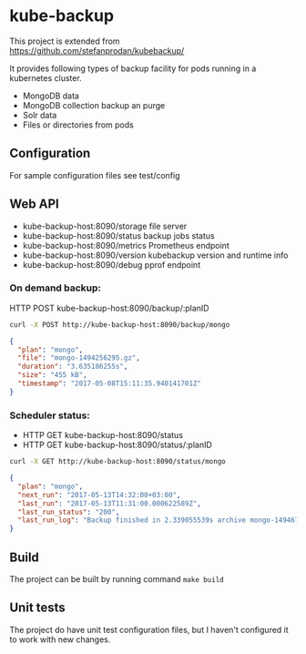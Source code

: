 # kube-backup

This project is extended from https://github.com/stefanprodan/kubebackup/

It provides following types of backup facility for pods running in a kubernetes cluster.

 - MongoDB data
 - MongoDB collection backup an purge
 - Solr data
 - Files or directories from pods

## Configuration

For sample configuration files see test/config

## Web API
- kube-backup-host:8090/storage file server
- kube-backup-host:8090/status backup jobs status
- kube-backup-host:8090/metrics Prometheus endpoint
- kube-backup-host:8090/version kubebackup version and runtime info
- kube-backup-host:8090/debug pprof endpoint

### On demand backup:

HTTP POST kube-backup-host:8090/backup/:planID

```bash
curl -X POST http://kube-backup-host:8090/backup/mongo
```

```json
{
  "plan": "mongo",
  "file": "mongo-1494256295.gz",
  "duration": "3.635186255s",
  "size": "455 kB",
  "timestamp": "2017-05-08T15:11:35.940141701Z"
}
```

### Scheduler status:

- HTTP GET kube-backup-host:8090/status
- HTTP GET kube-backup-host:8090/status/:planID

```bash
curl -X GET http://kube-backup-host:8090/status/mongo
```

```json
{
  "plan": "mongo",
  "next_run": "2017-05-13T14:32:00+03:00",
  "last_run": "2017-05-13T11:31:00.000622589Z",
  "last_run_status": "200",
  "last_run_log": "Backup finished in 2.339055539s archive mongo-1494675060.gz size 527 kB"
}
```

## Build

The project can be built by running command `make build`

## Unit tests

The project do have unit test configuration files, but I haven't configured it to work with new changes.

